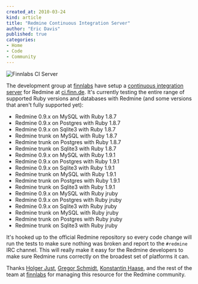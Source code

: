 ```yaml
---
created_at: 2010-03-24
kind: article
title: "Redmine Continuous Integration Server"
author: "Eric Davis"
published: true
categories:
- Home
- Code
- Community
---
```


![Finnlabs CI Server](/assets/2010/3/finnlabs-ci.png)

The development group at [finnlabs][] have setup a [continuous integration server][] for Redmine at [ci.finn.de][].  It's currently testing the entire range of supported Ruby versions and databases with Redmine (and some versions that aren't fully supported yet):

* Redmine 0.9.x on MySQL with Ruby 1.8.7
* Redmine 0.9.x on Postgres with Ruby 1.8.7
* Redmine 0.9.x on Sqlite3 with Ruby 1.8.7
* Redmine trunk on MySQL with Ruby 1.8.7
* Redmine trunk on Postgres with Ruby 1.8.7
* Redmine trunk on Sqlite3 with Ruby 1.8.7
* Redmine 0.9.x on MySQL with Ruby 1.9.1
* Redmine 0.9.x on Postgres with Ruby 1.9.1
* Redmine 0.9.x on Sqlite3 with Ruby 1.9.1
* Redmine trunk on MySQL with Ruby 1.9.1
* Redmine trunk on Postgres with Ruby 1.9.1
* Redmine trunk on Sqlite3 with Ruby 1.9.1
* Redmine 0.9.x on MySQL with Ruby jruby
* Redmine 0.9.x on Postgres with Ruby jruby
* Redmine 0.9.x on Sqlite3 with Ruby jruby
* Redmine trunk on MySQL with Ruby jruby
* Redmine trunk on Postgres with Ruby jruby
* Redmine trunk on Sqlite3 with Ruby jruby


It's hooked up to the official Redmine repository so every code change will run the tests to make sure nothing was broken and report to the `#redmine` IRC channel.  This will really make it easy for the Redmine developers to make sure Redmine runs correctly on the broadest set of platforms it can.

Thanks [Holger Just][], [Gregor Schmidt][], [Konstantin Haase][], and the rest of the team at [finnlabs][] for managing this resource for the Redmine community.


[finnlabs]: http://finn.de
[continuous integration server]: http://en.wikipedia.org/wiki/Continuous_integration
[ci.finn.de]: http://ci.finn.de
[Holger Just]: http://twitter.com/meineerde
[Gregor Schmidt]: http://twitter.com/schmidtwisser
[Konstantin Haase]: http://twitter.com/konstantinhaase
